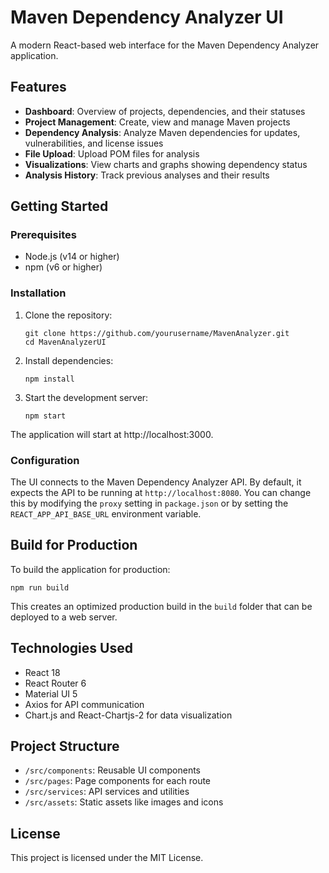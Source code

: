 # Maven Dependency Analyzer UI

A modern React-based web interface for the Maven Dependency Analyzer application.

## Features

- **Dashboard**: Overview of projects, dependencies, and their statuses
- **Project Management**: Create, view and manage Maven projects
- **Dependency Analysis**: Analyze Maven dependencies for updates, vulnerabilities, and license issues
- **File Upload**: Upload POM files for analysis
- **Visualizations**: View charts and graphs showing dependency status
- **Analysis History**: Track previous analyses and their results

## Getting Started

### Prerequisites

- Node.js (v14 or higher)
- npm (v6 or higher)

### Installation

1. Clone the repository:
   ```
   git clone https://github.com/yourusername/MavenAnalyzer.git
   cd MavenAnalyzerUI
   ```

2. Install dependencies:
   ```
   npm install
   ```

3. Start the development server:
   ```
   npm start
   ```

The application will start at http://localhost:3000.

### Configuration

The UI connects to the Maven Dependency Analyzer API. By default, it expects the API to be running at `http://localhost:8080`. You can change this by modifying the `proxy` setting in `package.json` or by setting the `REACT_APP_API_BASE_URL` environment variable.

## Build for Production

To build the application for production:

```
npm run build
```

This creates an optimized production build in the `build` folder that can be deployed to a web server.

## Technologies Used

- React 18
- React Router 6
- Material UI 5
- Axios for API communication
- Chart.js and React-Chartjs-2 for data visualization

## Project Structure

- `/src/components`: Reusable UI components
- `/src/pages`: Page components for each route
- `/src/services`: API services and utilities
- `/src/assets`: Static assets like images and icons

## License

This project is licensed under the MIT License. 